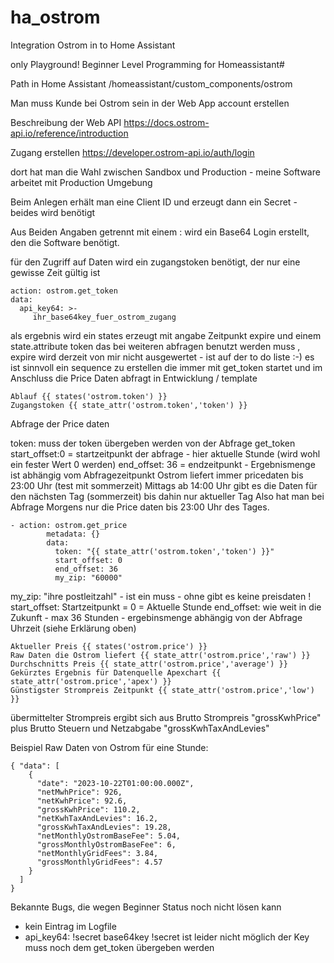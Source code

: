 # ha_ostrom
Integration Ostrom in to Home Assistant

only Playground!
Beginner Level Programming for Homeassistant#

Path in Home Assistant 
/homeassistant/custom_components/ostrom

Man muss Kunde bei Ostrom sein
in der Web App account erstellen

Beschreibung der Web API https://docs.ostrom-api.io/reference/introduction

Zugang erstellen https://developer.ostrom-api.io/auth/login

dort hat man die Wahl zwischen Sandbox und Production - meine Software arbeitet mit Production Umgebung

Beim Anlegen erhält man eine Client ID und erzeugt dann ein Secret - beides wird benötigt

Aus Beiden Angaben getrennt mit einem : wird ein Base64 Login erstellt, den die Software benötigt.

für den Zugriff auf Daten wird ein zugangstoken benötigt, der nur eine gewisse Zeit gültig ist
```
action: ostrom.get_token
data: 
  api_key64: >-
     ihr_base64key_fuer_ostrom_zugang
```
als ergebnis wird ein states erzeugt mit angabe Zeitpunkt expire und einem state.attribute token das bei weiteren abfragen benutzt werden muss
, expire wird derzeit von mir nicht ausgewertet - ist auf der to do liste :-)
es ist sinnvoll ein sequence zu erstellen die immer mit get_token startet und im Anschluss die Price Daten abfragt
in Entwicklung / template
```
Ablauf {{ states('ostrom.token') }}
Zugangstoken {{ state_attr('ostrom.token','token') }}

```
Abfrage der Price daten

  token: muss der token übergeben werden von der Abfrage get_token
  start_offset:0 = startzeitpunkt der abfrage - hier aktuelle Stunde (wird wohl ein fester Wert 0 werden)
  end_offset: 36 = endzeitpunkt - Ergebnismenge ist abhängig vom Abfragezeitpunkt 
  Ostrom liefert immer pricedaten bis 23:00 Uhr (test mit sommerzeit)
  Mittags ab 14:00 Uhr gibt es die Daten für den nächsten Tag (sommerzeit) bis dahin nur aktueller Tag
Also hat man bei Abfrage Morgens nur die Price daten bis 23:00 Uhr des Tages. 


```
- action: ostrom.get_price
        metadata: {}
        data:
          token: "{{ state_attr('ostrom.token','token') }}"
          start_offset: 0
          end_offset: 36
          my_zip: "60000"
```

  my_zip: "ihre postleitzahl" - ist ein muss - ohne gibt es keine preisdaten !
  start_offset: Startzeitpunkt = 0  = Aktuelle Stunde 
  end_offset: wie weit in die Zukunft - max 36 Stunden - ergebinsmenge abhängig von der Abfrage Uhrzeit (siehe Erklärung oben)

```
Aktueller Preis {{ states('ostrom.price') }}
Raw Daten die Ostrom liefert {{ state_attr('ostrom.price','raw') }}
Durchschnitts Preis {{ state_attr('ostrom.price','average') }}
Gekürztes Ergebnis für Datenquelle Apexchart {{ state_attr('ostrom.price','apex') }}
Günstigster Strompreis Zeitpunkt {{ state_attr('ostrom.price','low') }}

```
übermittelter Strompreis ergibt sich aus Brutto Strompreis "grossKwhPrice" plus Brutto Steuern und Netzabgabe "grossKwhTaxAndLevies"

Beispiel Raw Daten von Ostrom für eine Stunde:

```
{ "data": [
    {
      "date": "2023-10-22T01:00:00.000Z",
      "netMwhPrice": 926,
      "netKwhPrice": 92.6,
      "grossKwhPrice": 110.2,
      "netKwhTaxAndLevies": 16.2,
      "grossKwhTaxAndLevies": 19.28,
      "netMonthlyOstromBaseFee": 5.04,
      "grossMonthlyOstromBaseFee": 6,
      "netMonthlyGridFees": 3.84,
      "grossMonthlyGridFees": 4.57
    }
  ]
}
```

Bekannte Bugs, die wegen Beginner Status noch nicht lösen kann

- kein Eintrag im Logfile
- api_key64: !secret base64key !secret ist leider nicht möglich der Key muss noch dem get_token übergeben werden

